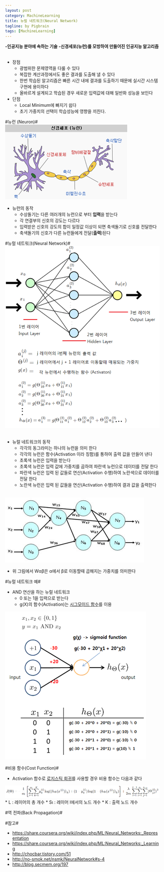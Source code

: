 ```yaml
---
layout: post
category: MachineLearning
title: 뉴럴 네트워크(Neural Network)
tagline: by Pigbrain
tags: [MachineLearning]
---
```


<!--more-->
  
**-인공지능 분야에 속하는 기술**
**-신경세포(뉴런)를 모방하여 만들어진 인공지능 알고리즘**  
<br>  
  
* 장점  
	* 광범위한 문제영역을 다룰 수 있다  
	* 복잡한 계산과정에서도 좋은 결과를 도출해 낼 수 있다
	* 한번 학습된 알고리즘은 빠른 시간 내에 결과를 도출하기 때문에 실시간 시스템 구현에 용이하다 
	* 올바르게 설계되고 학습된 경우 새로운 입력값에 대해 일반화 성능을 보인다  
* 단점
	* Local Minimum에 빠지기 쉽다  
	* 초기 가중치의 선택이 학습성능에 영향을 끼친다.


#뉴런 (Neuron)#  
<img src="/assets/themes/Snail/img/MachineLearning/NeuralNetwork/neuron.png" alt="">
<br>  

* 뉴런의 동작  
	* 수상돌기는 다른 여러개의 뉴런으로 부터 **입력**을 받는다  
	* 각 연결부의 신호의 강도는 다르다  
	* 입력받은 신호의 강도의 합이 일정값 이상이 되면 축색돌기로 신호를 전달한다  
	* 축색돌기의 신호가 다른 뉴런들에게 전달(**출력**)된다  


#뉴럴 네트워크(Neural Network)#  
<img src="/assets/themes/Snail/img/MachineLearning/NeuralNetwork/neuralNetwork.png" alt="">  
<br>  

* 뉴럴 네트워크의 동작  
	* 각각의 동그라미는 하나의 뉴런을 의미 한다  
	* 각각의 뉴런은 함수(Activation 이라 칭함)를 통하여 출력 값을 만들어 낸다  
	* 초록색 뉴런은 입력을 받는다  
	* 초록색 뉴런은 입력 값에 가중치를 곱하여 파란색 뉴런으로 데이터를 전달 한다  
	* 파란색 뉴런은 입력 된 값들로 연산(Activation 수행)하여 노란색으로 데이터를 전달 한다  
	* 노란색 뉴런은 입력 된 값들을 연산(Activation 수행)하여 결과 값을 출력한다  

<br>  
<img src="/assets/themes/Snail/img/MachineLearning/NeuralNetwork/neuralNetwork_sample.png" alt="">  

* 위 그림에서 Wαβ은 α에서 β로 이동할때 곱해지는 가중치를 의미한다  
  
#뉴럴 네트워크 예#  
* AND 연산을 하는 뉴럴 네트워크  
	* 0 또는 1을 입력으로 받는다  
	* g(Χ)의 함수(Activation)는 [시그모이드 함수](http://pigbrain.github.io/math/2015/07/10/SigmoidFunction_on_Math/)를 이용  
<img src="/assets/themes/Snail/img/MachineLearning/NeuralNetwork/neuralNetwork_and.png" alt="">  
<br>  

#비용 함수(Cost Function)#
* Activation 함수로 [로지스틱 회귀](http://pigbrain.github.io/machinelearning/2015/07/25/LogisticRegression_on_MachineLearning/)를 사용할 경우 비용 함수는 다음과 같다  
<img src="/assets/themes/Snail/img/MachineLearning/NeuralNetwork/costFunction.png" alt="">  
	* L : 레이어의 총 개수  
	* Sι : 레이어 l에서의 노드 개수 
	* K : 출력 노드 개수


  
#역 전파(Back Propagation)#
  
  
#참고#
* https://share.coursera.org/wiki/index.php/ML:Neural_Networks:_Representation  
* https://share.coursera.org/wiki/index.php/ML:Neural_Networks:_Learning
* http://chocbar.tistory.com/51  
* http://no-smok.net/nsmk/NeuralNetwork#s-4
* http://blog.secmem.org/197
